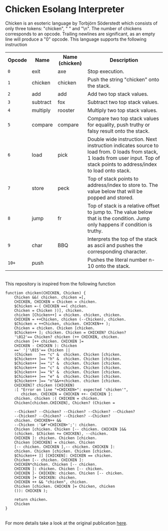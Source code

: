 # Chicken Esolang Interpreter

Chicken is an esoteric language by Torbjörn Söderstedt which consists of only three tokens: "chicken", " " and "\n". The number of chickens corresponds to an opcode. Trailing newlines are significant, as an empty line will produce a "0" opcode. This language supports the following instruction
<table class="wikitable">
<tbody><tr>
<th>Opcode
</th>
<th>Name
</th>
<th>Name (chicken)
</th>
<th>Description
</th></tr>
<tr>
<td><code>0</code>
</td>
<td>exit
</td>
<td>axe
</td>
<td>Stop execution.
</td></tr>
<tr>
<td><code>1</code>
</td>
<td>chicken
</td>
<td>chicken
</td>
<td>Push the string "chicken" onto the stack.
</td></tr>
<tr>
<td><code>2</code>
</td>
<td>add
</td>
<td>add
</td>
<td>Add two top stack values.
</td></tr>
<tr>
<td><code>3</code>
</td>
<td>subtract
</td>
<td>fox
</td>
<td>Subtract two top stack values.
</td></tr>
<tr>
<td><code>4</code>
</td>
<td>multiply
</td>
<td>rooster
</td>
<td>Multiply two top stack values.
</td></tr>
<tr>
<td><code>5</code>
</td>
<td>compare
</td>
<td>compare
</td>
<td>Compare two top stack values for equality, push truthy or falsy result onto the stack.
</td></tr>
<tr>
<td><code>6</code>
</td>
<td>load
</td>
<td>pick
</td>
<td>Double wide instruction. Next instruction indicates source to load from. 0 loads from stack, 1 loads from user input. Top of stack points to address/index to load onto stack.
</td></tr>
<tr>
<td><code>7</code>
</td>
<td>store
</td>
<td>peck
</td>
<td>Top of stack points to address/index to store to. The value below that will be popped and stored.
</td></tr>
<tr>
<td><code>8</code>
</td>
<td>jump
</td>
<td>fr
</td>
<td>Top of stack is a relative offset to jump to. The value below that is the condition. Jump only happens if condition is truthy.
</td></tr>
<tr>
<td><code>9</code>
</td>
<td>char
</td>
<td>BBQ
</td>
<td>Interprets the top of the stack as ascii and pushes the corresponding character.
</td></tr>
<tr>
<td><code>10+</code>
</td>
<td>push
</td>
<td>
</td>
<td>Pushes the literal number n-10 onto the stack.
</td></tr></tbody></table>

<br/>
This repository is inspired from the following function


```javasript
function chicken(CHICKEN, Chicken) {
    Chicken &&( chicken. chicken =[,
    CHICKEN, CHICKEN = Chicken = chicken.
    $Chicken =-( CHICKEN ==( chicken.
    Chicken = Chicken ))], chicken.
    chicken [Chicken++] = chicken. chicken, chicken.
    CHICKEN = ++Chicken, chicken (--Chicken), chicken.
    $Chicken = ++Chicken, chicken. CHICKEN++ );
    Chicken = chicken. Chicken [chicken.
    $Chicken++ ]; chicken. Chicken = CHICKEN? Chicken?
    '\012'== Chicken? chicken (++ CHICKEN, chicken.
    chicken [++ chicken. CHICKEN ]=
    CHICKEN - CHICKEN ): Chicken
    ==' '|'\015'== Chicken ||
    (Chicken   )== "c" &  chicken. Chicken [chicken.
    $Chicken++ ]== "h" &  chicken. Chicken [chicken.
    $Chicken++ ]== "i" &  chicken. Chicken [chicken.
    $Chicken++ ]== "c" &  chicken. Chicken [chicken.
    $Chicken++ ]== "k" &  chicken. Chicken [chicken.
    $Chicken++ ]== "e" &  chicken. Chicken [chicken.
    $Chicken++ ]== "n"&&++chicken. chicken [chicken.
    CHICKEN]? chicken (CHICKEN)
    :[ "Error on line "+CHICKEN+": expected 'chicken'",
       chicken. CHICKEN = CHICKEN ++- CHICKEN ]:
    chicken. chicken :( CHICKEN = chicken.
    Chicken[chicken.CHICKEN], Chicken? (Chicken =

    --Chicken? --Chicken? --Chicken? --Chicken? --Chicken?
    --Chicken? --Chicken? --Chicken? --Chicken?
    chicken. CHICKEN++ &&
    --Chicken :'&#'+CHICKEN+';': chicken.
    Chicken [chicken. Chicken [-- chicken. CHICKEN ]&&
    (chicken. $Chicken += CHICKEN), --chicken.
    CHICKEN ]: chicken. Chicken [chicken.
    Chicken [CHICKEN] = chicken. Chicken
    [-- chicken. CHICKEN ],-- chicken. CHICKEN ]:
    chicken. Chicken [chicken. Chicken [chicken.
    $Chicken++ ]] [CHICKEN]: CHICKEN == chicken.
    Chicken [-- chicken. CHICKEN ]:
    CHICKEN*chicken. Chicken [-- chicken.
    CHICKEN ]: chicken. Chicken [-- chicken.
    CHICKEN ]- CHICKEN: chicken. Chicken [-- chicken.
    CHICKEN ]+ CHICKEN: chicken.
    CHICKEN ++ && "chicken", chicken.
    Chicken [chicken. CHICKEN ]= Chicken, chicken
    ()): CHICKEN );

    return chicken.
    Chicken
}
```
<br/>
For more details take a look at the original publication <a href="http://web.archive.org/web/20180420010853/http://isotropic.org/papers/chicken.pdf">here</a>.